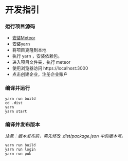 # 开发指引

### 运行项目源码
- [安装Meteor](https://www.meteor.com/install)
- [安装yarn](https://yarnpkg.com/zh-Hant/)
- 将项目克隆到本地
- 执行 yarn ，安装依赖包。
- 进入项目文件夹，执行 meteor
- 使用浏览器访问 https://localhost:3000
- 点击创建企业，注册企业账户

### 编译并运行
```
yarn run build
cd .dist
yarn
yarn start
```

### 编译并发布版本
*注意：版本发布前，需先修改 .dist/package.json 中的版本号。*
```
yarn run build 
yarn run login
yarn run pub
```